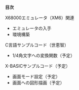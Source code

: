 **目次**

X68000エミュレータ（XM6）関連
- エミュレータの入手
- 環境構築

C言語サンプルコード（世恵智）
- 1/4角文字への変換関数（予定）

X-BASICサンプルコード（予定）
- 画面モード設定（予定）
- 画面への図形描画（予定）
